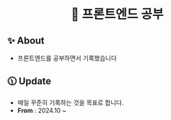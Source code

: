 <div align="center">

# 🌱 프론트엔드 공부

</div>

## ✨ About 

- 프론트엔드를 공부하면서 기록했습니다

## 🕦 Update
- 매일 꾸준히 기록하는 것을 목표로 합니다.
- **From** : 2024.10 ~

